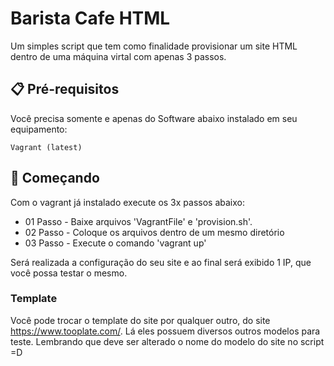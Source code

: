 # Barista Cafe HTML

Um simples script que tem como finalidade provisionar um site HTML dentro de uma máquina virtal com apenas 3 passos.

## 📋 Pré-requisitos

Você precisa somente e apenas do Software abaixo instalado em seu equipamento:

```
Vagrant (latest)
```

## 🚀 Começando
Com o vagrant já instalado execute os 3x passos abaixo:

* 01 Passo - Baixe arquivos 'VagrantFile' e 'provision.sh'.
* 02 Passo - Coloque os arquivos dentro de um mesmo diretório
* 03 Passo - Execute o comando 'vagrant up'

Será realizada a configuração do seu site e ao final será exibido 1 IP, que você possa testar o mesmo.

### Template
Você pode trocar o template do site por qualquer outro, do site https://www.tooplate.com/.
Lá eles possuem diversos outros modelos para teste.
Lembrando que deve ser alterado o nome do modelo do site no script =D
